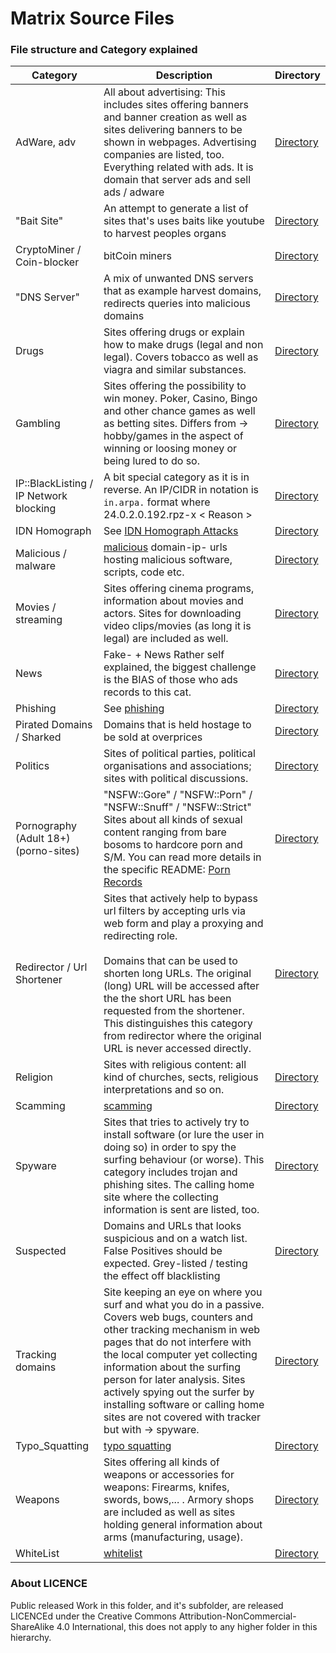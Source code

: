 # Matrix Source Files

### File structure and Category explained

[//]: # ( dirlink; using http: on purpose )

| Category                               | Description                                                                                                                                                                                                                                                                                                                                                                                       | Directory                                                                            |
|----------------------------------------|---------------------------------------------------------------------------------------------------------------------------------------------------------------------------------------------------------------------------------------------------------------------------------------------------------------------------------------------------------------------------------------------------|--------------------------------------------------------------------------------------|
| AdWare, adv                            | All about advertising: This includes sites offering banners and banner creation as well as sites delivering banners to be shown in webpages. Advertising companies are listed, too. <br> Everything related with ads. It is domain that server ads and sell ads / adware                                                                                                                          | [Directory](https://github.com/mypdns/matrix/tree/master/source/adware)              |
| "Bait Site"                            | An attempt to generate a list of sites that's uses baits like youtube to harvest peoples organs                                                                                                                                                                                                                                                                                                   | [Directory](https://github.com/mypdns/matrix/tree/master/source/bait_sites)          |
| CryptoMiner / Coin-blocker             | bitCoin miners                                                                                                                                                                                                                                                                                                                                                                                    | [Directory](https://github.com/mypdns/matrix/tree/master/source/coinblocker)         |
| "DNS Server"                           | A mix of unwanted DNS servers that as example harvest domains, redirects queries into malicious domains                                                                                                                                                                                                                                                                                           | [Directory](https://github.com/mypdns/matrix/tree/master/source/dns-servers)         |
| Drugs                                  | Sites offering drugs or explain how to make drugs (legal and non legal). Covers tobacco as well as viagra and similar substances.                                                                                                                                                                                                                                                                 | [Directory](https://github.com/mypdns/matrix/tree/master/source/drugs)               |
| Gambling                               | Sites offering the possibility to win money. Poker, Casino, Bingo and other chance games as well as betting sites. Differs from -> hobby/games in the aspect of winning or loosing money or being lured to do so.                                                                                                                                                                                 | [Directory](https://github.com/mypdns/matrix/tree/master/source/gambling)            |
| IP::BlackListing / IP Network blocking | A bit special category as it is in reverse. An IP/CIDR in notation is `in.arpa.` format where 24.0.2.0.192.rpz-x < Reason >                                                                                                                                                                                                                                                                       | [Directory](https://github.com/mypdns/matrix/tree/master/source/idn-homograph) |
| IDN Homograph | See [IDN Homograph Attacks](https://kb.mypdns.org/articles/IDN-Homograph-Attacks)                                                                                                                                                                                                                                                                       | [Directory](https://github.com/mypdns/matrix/tree/master/source/idn-homograph) |
| Malicious / malware                    | [malicious](https://kb.mypdns.org/articles/MTX/malicious) domain-ip- urls hosting malicious software, scripts, code etc.                                                                                                                                                                                                                                                                          | [Directory](https://github.com/mypdns/matrix/tree/master/source/malicious)           |
| Movies / streaming                     | Sites offering cinema programs, information about movies and actors. Sites for downloading video clips/movies (as long it is legal) are included as well.                                                                                                                                                                                                                                         | [Directory](https://github.com/mypdns/matrix/tree/master/source/movies)              |
| News                                   | Fake- + News Rather self explained, the biggest challenge is the BIAS of those who ads records to this cat.                                                                                                                                                                                                                                                                                       | [Directory](https://github.com/mypdns/matrix/tree/master/source/news)                |
| Phishing                               | See [phishing](https://kb.mypdns.org/articles/MTX/phishing)                                                                                                                                                                                                                                                                                                                                       | [Directory](https://github.com/mypdns/matrix/tree/master/source/phishing)            |
| Pirated Domains / Sharked              | Domains that is held hostage to be sold at overprices                                                                                                                                                                                                                                                                                                                                             | [Directory](https://github.com/mypdns/matrix/tree/master/source/pirated)             |
| Politics                               | Sites of political parties, political organisations and associations; sites with political discussions.                                                                                                                                                                                                                                                                                           | [Directory](https://github.com/mypdns/matrix/tree/master/source/politics)            |
| Pornography (Adult 18+) (porno-sites)  | "NSFW::Gore" / "NSFW::Porn" / "NSFW::Snuff" / "NSFW::Strict" Sites about all kinds of sexual content ranging from bare bosoms to hardcore porn and S/M. You can read more details in the specific README: [Porn Records](https://github.com/mypdns/matrix/blob/master/source/porn_filters/README.md)                                                                                              | [Directory](https://github.com/mypdns/matrix/tree/master/source/porn_filters)        |
| Redirector / Url Shortener             | Sites that actively help to bypass url filters by accepting urls via web form and play a proxying and redirecting role. <br><br> Domains that can be used to shorten long URLs. The original (long) URL will be accessed after the the short URL has been requested from the shortener. This distinguishes this category from redirector where the original URL is never accessed directly.       | [Directory](https://github.com/mypdns/matrix/tree/master/source/redirector)          |
| Religion                               | Sites with religious content: all kind of churches, sects, religious interpretations and so on.                                                                                                                                                                                                                                                                                                   | [Directory](https://github.com/mypdns/matrix/tree/master/source/religion)            |
| Scamming                               | [scamming](https://kb.mypdns.org/articles/MTX/scamming)                                                                                                                                                                                                                                                                                                                                           | [Directory](https://github.com/mypdns/matrix/tree/master/source/scamming)            |
| Spyware                                | Sites that tries to actively try to install software (or lure the user in doing so) in order to spy the surfing behaviour (or worse). This category includes trojan and phishing sites. The calling home site where the collecting information is sent are listed, too.                                                                                                                           | [Directory](https://github.com/mypdns/matrix/tree/master/source/spyware)             |
| Suspected                              | Domains and URLs that looks suspicious and on a watch list. False Positives should be expected. Grey-listed / testing the effect off blacklisting                                                                                                                                                                                                                                                 | [Directory](https://github.com/mypdns/matrix/tree/master/source/suspected)           |
| Tracking domains                       | Site keeping an eye on where you surf and what you do in a passive. Covers web bugs, counters and other tracking mechanism in web pages that do not interfere with the local computer yet collecting information about the surfing person for later analysis. Sites actively spying out the surfer by installing software or calling home sites are not covered with tracker but with -> spyware. | [Directory](https://github.com/mypdns/matrix/tree/master/source/tracking)            |
| Typo_Squatting                         | [typo squatting](https://kb.mypdns.org/articles/MTX/typosquatting)                                                                                                                                                                                                                                                                                                                                | [Directory](https://github.com/mypdns/matrix/tree/master/source/typosquatting)       |
| Weapons                                | Sites offering all kinds of weapons or accessories for weapons: Firearms, knifes, swords, bows,... . Armory shops are included as well as sites holding general information about arms (manufacturing, usage).                                                                                                                                                                                    | [Directory](https://github.com/mypdns/matrix/tree/master/source/weapons)             |
| WhiteList                              | [whitelist](https://kb.mypdns.org/articles/MTX/whitelist)                                                                                                                                                                                                                                                                                                                                         | [Directory](https://github.com/mypdns/matrix/tree/master/source/whitelist)           |

### About LICENCE

Public released Work in this folder, and it's subfolder, are released LICENCEd
under the Creative Commons Attribution-NonCommercial-ShareAlike 4.0
International, this does not apply to any higher folder in this hierarchy.
